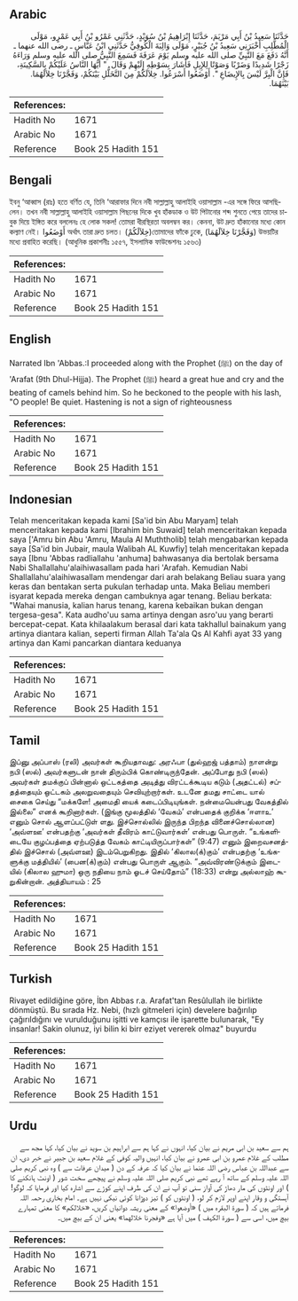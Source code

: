 ## Arabic


<div dir="rtl" lang="ar" style={{fontSize:'larger',backgroundColor:'#f8f9fa',padding:20}}>
حَدَّثَنَا سَعِيدُ بْنُ أَبِي مَرْيَمَ، حَدَّثَنَا إِبْرَاهِيمُ بْنُ سُوَيْدٍ، حَدَّثَنِي عَمْرُو بْنُ أَبِي عَمْرٍو، مَوْلَى الْمُطَّلِبِ أَخْبَرَنِي سَعِيدُ بْنُ جُبَيْرٍ، مَوْلَى وَالِبَةَ الْكُوفِيُّ حَدَّثَنِي ابْنُ عَبَّاسٍ ـ رضى الله عنهما ـ أَنَّهُ دَفَعَ مَعَ النَّبِيِّ صلى الله عليه وسلم يَوْمَ عَرَفَةَ فَسَمِعَ النَّبِيُّ صلى الله عليه وسلم وَرَاءَهُ زَجْرًا شَدِيدًا وَضَرْبًا وَصَوْتًا لِلإِبِلِ فَأَشَارَ بِسَوْطِهِ إِلَيْهِمْ وَقَالَ ‏ "‏ أَيُّهَا النَّاسُ عَلَيْكُمْ بِالسَّكِينَةِ، فَإِنَّ الْبِرَّ لَيْسَ بِالإِيضَاعِ ‏"‏‏.‏ أَوْضَعُوا أَسْرَعُوا‏.‏ خِلاَلَكُمْ مِنَ التَّخَلُّلِ بَيْنَكُمْ، وَفَجَّرْنَا خِلاَلَهُمَا‏.‏ بَيْنَهُمَا‏.‏
</div>
<div style={{backgroundColor:'#f8f9fa',padding:20, marginBottom: 10}}><table> <thead> <tr> <th>References:</th> <th></th> </tr> </thead> <tbody><tr><td>Hadith No</td><td>1671</td></tr><tr><td>Arabic No</td><td>1671</td></tr><tr><td>Reference</td><td>Book 25 Hadith 151</td></tr></tbody></table></div>

## Bengali


<div dir="ltr" lang="bn" style={{fontSize:'larger',backgroundColor:'#f8f9fa',padding:20}}>
ইবনু ‘আব্বাস (রাঃ) হতে বর্ণিত যে, তিনি ‘আরাফার দিনে নবী সাল্লাল্লাহু আলাইহি ওয়াসাল্লাম -এর সঙ্গে ফিরে আসছিলেন। তখন নবী সাল্লাল্লাহু আলাইহি ওয়াসাল্লাম পিছনের দিকে খুব হাঁকডাক ও উট পিটানোর শব্দ শুনতে পেয়ে তাদের চাবুক দিয়ে ইঙ্গিত করে বললেনঃ হে লোক সকল! তোমরা ধীরস্থিরতা অবলম্বন কর। কেননা, উট দ্রুত হাঁকানোর মধ্যে কোন কল্যাণ নেই। أَوْضَعُوا অর্থাৎ তারা দ্রুত চলত। (خِلاَلَكُمْ)তোমাদের ফাঁকে ঢুকে, (وَفَجَّرْنَا خِلاَلَهُمَا) উভয়টির মধ্যে প্রবাহিত করেছি। (আধুনিক প্রকাশনীঃ ১৫৫৭, ইসলামিক ফাউন্ডেশনঃ ১৫৬৩)
</div>
<div style={{backgroundColor:'#f8f9fa',padding:20, marginBottom: 10}}><table> <thead> <tr> <th>References:</th> <th></th> </tr> </thead> <tbody><tr><td>Hadith No</td><td>1671</td></tr><tr><td>Arabic No</td><td>1671</td></tr><tr><td>Reference</td><td>Book 25 Hadith 151</td></tr></tbody></table></div>

## English


<div dir="ltr" lang="en" style={{fontSize:'larger',backgroundColor:'#f8f9fa',padding:20}}>
Narrated Ibn 'Abbas.:I proceeded along with the Prophet (ﷺ) on the day of 'Arafat (9th Dhul-Hijja). The Prophet (ﷺ) heard a great hue and cry and the beating of camels behind him. So he beckoned to the people with his lash, "O people! Be quiet. Hastening is not a sign of righteousness
</div>
<div style={{backgroundColor:'#f8f9fa',padding:20, marginBottom: 10}}><table> <thead> <tr> <th>References:</th> <th></th> </tr> </thead> <tbody><tr><td>Hadith No</td><td>1671</td></tr><tr><td>Arabic No</td><td>1671</td></tr><tr><td>Reference</td><td>Book 25 Hadith 151</td></tr></tbody></table></div>

## Indonesian


<div dir="ltr" lang="id" style={{fontSize:'larger',backgroundColor:'#f8f9fa',padding:20}}>
Telah menceritakan kepada kami [Sa'id bin Abu Maryam] telah menceritakan kepada kami [Ibrahim bin Suwaid] telah menceritakan kepada saya ['Amru bin Abu 'Amru, Maula Al Muththolib] telah mengabarkan kepada saya [Sa'id bin Jubair, maula Walibah AL Kuwfiy] telah menceritakan kepada saya [Ibnu 'Abbas radliallahu 'anhuma] bahwasanya dia bertolak bersama Nabi Shallallahu'alaihiwasallam pada hari 'Arafah. Kemudian Nabi Shallallahu'alaihiwasallam mendengar dari arah belakang Beliau suara yang keras dan bentakan serta pukulan terhadap unta. Maka Beliau memberi isyarat kepada mereka dengan cambuknya agar tenang. Beliau berkata: "Wahai manusia, kalian harus tenang, karena kebaikan bukan dengan tergesa-gesa". Kata audho'uu sama artinya dengan asro'uu yang berarti bercepat-cepat. Kata khilaalakum berasal dari kata takhallul bainakum yang artinya diantara kalian, seperti firman Allah Ta'ala Qs Al Kahfi ayat 33 yang artinya dan Kami pancarkan diantara keduanya
</div>
<div style={{backgroundColor:'#f8f9fa',padding:20, marginBottom: 10}}><table> <thead> <tr> <th>References:</th> <th></th> </tr> </thead> <tbody><tr><td>Hadith No</td><td>1671</td></tr><tr><td>Arabic No</td><td>1671</td></tr><tr><td>Reference</td><td>Book 25 Hadith 151</td></tr></tbody></table></div>

## Tamil


<div dir="ltr" lang="ta" style={{fontSize:'larger',backgroundColor:'#f8f9fa',padding:20}}>
இப்னு அப்பாஸ் (ரலி) அவர்கள் கூறியதாவது: அரஃபா (துல்ஹஜ் பத்தாம்) நாளன்று நபி (ஸல்) அவர்களுடன் நான் திரும்பிக் கொண்டிருந்தேன். அப்போது நபி (ஸல்) அவர்கள் தமக்குப் பின்னால் ஒட்டகத்தை அடித்து விரட்டக்கூடிய கடும் (அதட்டல்) சப்தத்தையும் ஒட்டகம் அலறுவதையும் செவியுற்றார்கள். உடனே தமது சாட்டை யால் சைகை செய்து “மக்களே! அமைதி யைக் கடைப்பிடியுங்கள். நன்மையென்பது வேகத்தில் இல்லை” எனக் கூறினார்கள். (இங்கு மூலத்தில் ‘வேகம்’ என்பதைக் குறிக்க ‘ஈளாஉ’ எனும் சொல் ஆளப்பட்டுள் ளது. இச்சொல்லில் இருந்த பிறந்த வினைச்சொல்லான) ‘அவ்ளஊ’ என்பதற்கு ‘அவர்கள் தீவிரம் காட்டுவார்கள்’ என்பது பொருள். “உங்களிடையே குழப்பத்தை ஏற்படுத்த வேகம் காட்டியிருப்பார்கள்” (9:47) எனும் இறைவசனத்தில் இச்சொல் (அவ்ளஊ) இடம்பெறுகிறது. இதில் ‘கிலால(க்)கும்’ என்பதற்கு ‘உங்களுக்கு மத்தியில்’ (பைன(க்)கும்) என்பது பொருள் ஆகும். “அவ்விரண்டுக்கும் இடையில் (கிலால ஹுமா) ஒரு நதியை நாம் ஓடச் செய்தோம்” (18:33) என்று அல்லாஹ் கூறுகின்றான். அத்தியாயம் : 25
</div>
<div style={{backgroundColor:'#f8f9fa',padding:20, marginBottom: 10}}><table> <thead> <tr> <th>References:</th> <th></th> </tr> </thead> <tbody><tr><td>Hadith No</td><td>1671</td></tr><tr><td>Arabic No</td><td>1671</td></tr><tr><td>Reference</td><td>Book 25 Hadith 151</td></tr></tbody></table></div>

## Turkish


<div dir="ltr" lang="tr" style={{fontSize:'larger',backgroundColor:'#f8f9fa',padding:20}}>
Rivayet edildiğine göre, İbn Abbas r.a. Arafat'tan Resûlullah ile birlikte dönmüştü. Bu sırada Hz. Nebi, (hızlı gitmeleri için) develere bağırılıp çağırıldığını ve vurulduğunu işitti ve kamçısı ile işarette bulunarak, "Ey insanlar! Sakin olunuz, iyi bilin ki birr eziyet vererek olmaz" buyurdu
</div>
<div style={{backgroundColor:'#f8f9fa',padding:20, marginBottom: 10}}><table> <thead> <tr> <th>References:</th> <th></th> </tr> </thead> <tbody><tr><td>Hadith No</td><td>1671</td></tr><tr><td>Arabic No</td><td>1671</td></tr><tr><td>Reference</td><td>Book 25 Hadith 151</td></tr></tbody></table></div>

## Urdu


<div dir="rtl" lang="ur" style={{fontSize:'larger',backgroundColor:'#f8f9fa',padding:20}}>
ہم سے سعید بن ابی مریم نے بیان کیا، انہوں نے کہا ہم سے ابراہیم بن سوید نے بیان کیا، کہا مجھ سے مطلب کے غلام عمرو بن ابی عمرو نے بیان کیا، انہیں والیہ کوفی کے غلام سعید بن جبیر نے خبر دی، ان سے عبداللہ بن عباس رضی اللہ عنما نے بیان کیا کہ عرفہ کے دن ( میدان عرفات سے ) وہ نبی کریم صلی اللہ علیہ وسلم کے ساتھ آ رہے تھے نبی کریم صلی اللہ علیہ وسلم نے پیچھے سخت شور ( اونٹ ہانکنے کا ) اور اونٹوں کی مار دھاڑ کی آواز سنی تو آپ نے ان کی طرف اپنے کوڑے سے اشارہ کیا اور فرمایا کہ لوگو! آہستگی و وقار اپنے اوپر لازم کر لو، ( اونٹوں کو ) تیز دوڑانا کوئی نیکی نہیں ہے۔ امام بخاری رحمہ اللہ فرماتے ہیں کہ ( سورۃ البقرہ میں ) «أوضعوا» کے معنی ریشہ دوانیاں کریں، «خلالكم» کا معنی تمہارے بیچ میں، اسی سے ( سورۃ الکہف ) میں آیا ہے «وفجرنا خلالهما‏» یعنی ان کے بیچ میں۔
</div>
<div style={{backgroundColor:'#f8f9fa',padding:20, marginBottom: 10}}><table> <thead> <tr> <th>References:</th> <th></th> </tr> </thead> <tbody><tr><td>Hadith No</td><td>1671</td></tr><tr><td>Arabic No</td><td>1671</td></tr><tr><td>Reference</td><td>Book 25 Hadith 151</td></tr></tbody></table></div>